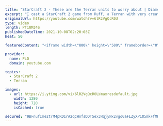 ```yaml
---
title: "StarCraft 2 - These are the Terran units to worry about | Diamond in the Ruff #54"
excerpt: "I cast a StarCraft 2 game from Ruff, a Terran with very creative gameplay. How will he ruff up his Protoss opponent? There are battlecruisers in this match, but it's ghost banshees that are soooo destructive - fragile but the DPS is ridiculous! 🐷 Support PiG: https://www.patreon.com/PiGSC2  Check out"
originalUrl: https://youtube.com/watch?v=6lR2VgQcR0U
type: video
length: PT18M34S
publishedDateTime: 2021-10-08T02:20:03Z
heat: 50

featuredContent: "<iframe width=\"800\" height=\"500\" frameborder=\"0\" src=\"https://www.youtube.com/embed/6lR2VgQcR0U\" allow=\"accelerometer; autoplay; encrypted-media; gyroscope; picture-in-picture\" allowfullscreen></iframe>"

provider:
  name: PiG
  domain: youtube.com

topics:
  - StarCraft 2
  - Terran

images:
  - url: https://i.ytimg.com/vi/6lR2VgQcR0U/maxresdefault.jpg
    width: 1280
    height: 720
    isCached: true

secured: "9BFnufIme2trM4pRD1rA2qCHnfsDDTSex3HqjyNx2vgoGaFLZyXP1O5mkFfMR5mC5iJlb1cw/dOcmVKzIyD4gq8nTeH+gIX58yeI1tW63xiD/4MLctCC7YdO4lioqwzD2A9vfnoFdE1X2jf/APEoXnvgpR1THEN8DW2voKMAI9Vv0JAxZRnroiMAnNlWxWPipI27ijF39ra+P0r/a+czUfZxdzN7IlJ9WPnjRpxWipb3EseTsbmXQ06FLZb/wf4kwS0Us/sLUASs4O2pqPcAoWaty5yH3ZQ3dDovHsb83QYYsCxdRw5FkqIU/RH2tcMUw+5QqmAxHINpQYpT7TF4mar9uq7Wx+YdebCK0ofdJ8CNNBA+w6fzhOhTU8k74WkVcK3eYiqEy33mvDN1D3U/HE/J6vNzeco6nSW35oLbLcs=;wL3CdSszpR/Ro/EedfUmlQ=="
---
```


